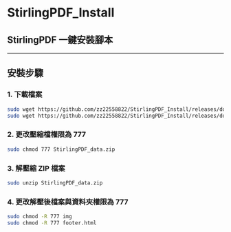 # StirlingPDF_Install
## StirlingPDF 一鍵安裝腳本

---

## 安裝步驟

### 1. 下載檔案

```bash
sudo wget https://github.com/zz22558822/StirlingPDF_Install/releases/download/v1.1.0/StirlingPDF_Install.sh
sudo wget https://github.com/zz22558822/StirlingPDF_Install/releases/download/v1.1.0/StirlingPDF_data.zip
````

### 2. 更改壓縮檔權限為 777

```bash
sudo chmod 777 StirlingPDF_data.zip
```

### 3. 解壓縮 ZIP 檔案

```bash
sudo unzip StirlingPDF_data.zip
```

### 4. 更改解壓後檔案與資料夾權限為 777

```bash
sudo chmod -R 777 img
sudo chmod -R 777 footer.html
```
